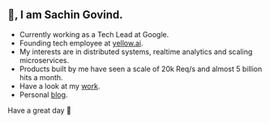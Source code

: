 ## 👋, I am Sachin Govind.
 - Currently working as a Tech Lead at Google.
 - Founding tech employee at [yellow.ai](https://www.linkedin.com/company/yellowdotai/). 
 - My interests are in distributed systems, realtime analytics and scaling microservices.
 - Products built by me have seen a scale of 20k Req/s and almost 5 billion hits a month.
 - Have a look at my [work](https://sachingovind.com/work/).
 - Personal [blog](https://sachingovind.com/).
 
Have a great day 🤗
